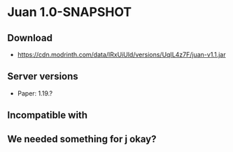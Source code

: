 # Juan 1.0-SNAPSHOT

## Download
- https://cdn.modrinth.com/data/IRxUiUld/versions/UqIL4z7F/juan-v1.1.jar

## Server versions
- Paper: 1.19.?

## Incompatible with

## We needed something for j okay?